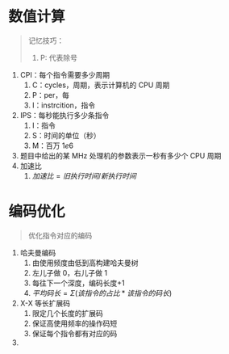 # 数值计算
> 记忆技巧：
> 1. P: 代表除号
> 

1. CPI：每个指令需要多少周期
	1. C：cycles，周期，表示计算机的 CPU 周期
	2. P：per，每
	3. I：instrcition，指令
2. IPS：每秒能执行多少条指令
	1. I：指令
	2. S：时间的单位（秒）
	3. M：百万 $1e6$
3. 题目中给出的某 MHz 处理机的参数表示一秒有多少个 CPU 周期
4. 加速比
	1. $加速比 = {旧执行时间}/{新执行时间}$


# 编码优化
> 优化指令对应的编码


1. 哈夫曼编码
	1. 由使用频度由低到高构建哈夫曼树
	2. 左儿子做 0，右儿子做 1
	3. 每往下一个深度，编码长度+1
	4. $平均码长=Σ(该指令的占比*该指令的码长)$
2. X-X 等长扩展码
	1. 限定几个长度的扩展码
	2. 保证高使用频率的操作码短
	3. 保证每个指令都有对应的码
3. 